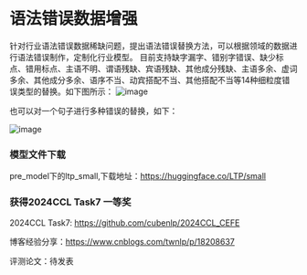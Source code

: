 

# 语法错误数据增强

针对行业语法错误数据稀缺问题，提出语法错误替换方法，可以根据领域的数据进行语法错误制作，定制化行业模型。
目前支持缺字漏字、错别字错误、缺少标点、错用标点、主语不明、谓语残缺、宾语残缺、其他成分残缺、主语多余、虚词多余、其他成分多余、语序不当、动宾搭配不当、其他搭配不当等14种细粒度错误类型的替换。如下图所示：
![image](images/14error.png)

也可以对一个句子进行多种错误的替换，如下：

![image](images/example.png)




### 模型文件下载

pre_model下的ltp_small,下载地址：https://huggingface.co/LTP/small

### 获得2024CCL Task7 一等奖
2024CCL Task7: https://github.com/cubenlp/2024CCL_CEFE

博客经验分享：https://www.cnblogs.com/twnlp/p/18208637

评测论文：待发表







